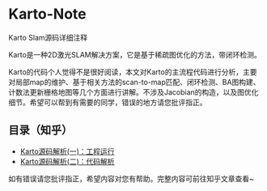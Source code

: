 # Karto-Note
Karto Slam源码详细注释

Karto是一种2D激光SLAM解决方案，它是基于稀疏图优化的方法，带闭环检测。

Karto的代码个人觉得不是很好阅读，本文对Karto的主流程代码进行分析，主要对局部map的维护、基于相关方法的scan-to-map匹配、闭环检测、BA图构建、计数法更新栅格地图等几个方面进行讲解。不涉及Jacobian的构造，以及图优化细节。希望可以帮到有需要的同学，错误的地方请您批评指正。

## 目录（知乎）
- [Karto源码解析(一)：工程运行](https://zhuanlan.zhihu.com/p/350852337)
- [Karto源码解析(二)：代码解析](https://zhuanlan.zhihu.com/p/352388229)


如有错误请您批评指正，希望内容对您有帮助。完整内容可前往知乎文章查看~
